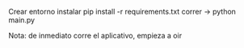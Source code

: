 Crear entorno
instalar pip install -r requirements.txt
correr -> python main.py

Nota: de inmediato corre el aplicativo, empieza a oir